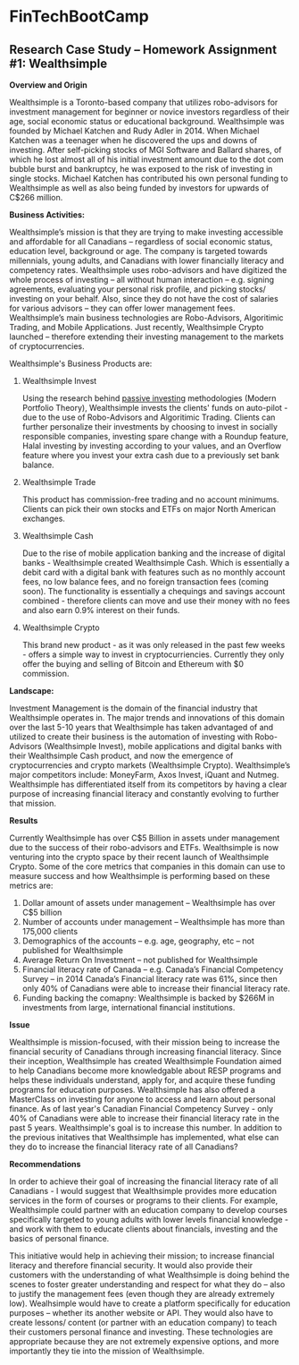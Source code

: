 # FinTechBootCamp
## **Research Case Study** – Homework Assignment #1: Wealthsimple
**Overview and Origin**

Wealthsimple is a Toronto-based company that utilizes robo-advisors for investment management for beginner or novice investors regardless of their age, social economic status or educational background. Wealthsimple was founded by Michael Katchen and Rudy Adler in 2014. When Michael Katchen was a teenager when he discovered the ups and downs of investing. After self-picking stocks of MGI Software and Ballard shares, of which he lost almost all of his initial investment amount due to the dot com bubble burst and bankruptcy, he was exposed to the risk of investing in single stocks. Michael Katchen has contributed his own personal funding to Wealthsimple as well as also being funded by investors for upwards of C$266 million.

**Business Activities:**

Wealthsimple’s mission is that they are trying to make investing accessible and affordable for all Canadians – regardless of social economic status, education level, background or age. The company is targeted towards millennials, young adults, and Canadians with lower financially literacy and competency rates. Wealthsimple uses robo-advisors and have digitized the whole process of investing – all without human interaction – e.g. signing agreements, evaluating your personal risk profile, and picking stocks/ investing on your behalf. Also, since they do not have the cost of salaries for various advisors – they can offer lower management fees. Wealthsimple’s main business technologies are Robo-Advisors, Algoritimic Trading, and Mobile Applications. Just recently, Wealthsimple Crypto launched – therefore extending their investing management to the markets of cryptocurrencies. 

Wealthsimple's Business Products are:
1. Wealthsimple Invest

    Using the research behind [passive investing](https://www.wealthsimple.com/en-ca/learn/modern-portfolio-theory) methodologies (Modern Portfolio Theory), Wealthsimple invests the clients' funds on auto-pilot - due to the use of Robo-Advisors and Algoritimic Trading. Clients can further personalize their investments by choosing to invest in socially responsible companies, investing spare change with a Roundup feature, Halal investing by investing according to your values, and an Overflow feature where you invest your extra cash due to a previously set bank balance.

2. Wealthsimple Trade

    This product has commission-free trading and no account minimums. Clients can pick their own stocks and ETFs on major North American exchanges.

3. Wealthsimple Cash

    Due to the rise of mobile application banking and the increase of digital banks - Wealthsimple created Wealthsimple Cash. Which is essentially a debit card with a digital bank with features such as no monthly account fees, no low balance fees, and no foreign transaction fees (coming soon). The functionality is essentially a chequings and savings account combined - therefore clients can move and use their money with no fees and also earn 0.9% interest on their funds.

4. Wealthsimple Crypto

    This brand new product - as it was only released in the past few weeks - offers a simple way to invest in cryptocurriencies. Currently they only offer the buying and selling of Bitcoin and Ethereum with $0 commission.

 **Landscape:**

Investment Management is the domain of the financial industry that Wealthsimple operates in. The major trends and innovations of this domain over the last 5-10 years that Wealthsimple has taken advantaged of and utilized to create their business is the automation of investing with Robo-Advisors (Wealthsimple Invest), mobile applications and digital banks with their Wealthsimple Cash product, and now the emergence of cryptocurrencies and crypto markets (Wealthsimple Crypto). Wealthsimple’s major competitors include: MoneyFarm, Axos Invest, iQuant and Nutmeg. Wealthsimple has differentiated itself from its competitors by having a clear purpose of increasing financial literacy and constantly evolving to further that mission.

**Results**

Currently Wealthsimple has over C$5 Billion in assets under management due to the success of their robo-advisors and ETFs. Wealthsimple is now venturing into the crypto space by their recent launch of Wealthsimple Crypto. Some of the core metrics that companies in this domain can use to measure success and how Wealthsimple is performing based on these metrics are:
1. Dollar amount of assets under management – Wealthsimple has over C$5 billion
2. Number of accounts under management – Wealthsimple has more than 175,000 clients
3. Demographics of the accounts – e.g. age, geography, etc – not published for Wealthsimple
4. Average Return On Investment – not published for Wealthsimple
5. Financial literacy rate of Canada – e.g. Canada’s Financial Competency Survey – in 2014 Canada’s Financial literacy rate was 61%, since then only 40% of Canadians were able to increase their financial literacy rate.
6. Funding backing the comapny: Wealthsimple is backed by $266M in investments from large, international financial institutions.


**Issue**

Wealthsimple is mission-focused, with their mission being to increase the financial security of Canadians through increasing financial literacy. Since their inception, Wealthsimple has created Wealthsimple Foundation aimed to help Canadians become more knowledgable about RESP programs and helps these individuals understand, apply for, and acquire these funding programs for education purposes. Wealthsimple has also offered a MasterClass on investing for anyone to access and learn about personal finance. As of last year's Canadian Financial Competency Survey - only 40% of Canadians were able to increase their financial literacy rate in the past 5 years. Wealthsimple's goal is to increase this number. In addition to the previous initatives that Wealthsimple has implemented, what else can they do to increase the financial literacy rate of all Canadians? 

**Recommendations**

In order to achieve their goal of increasing the financial literacy rate of all Canadians - I would suggest that Wealthsimple provides more education services in the form of courses or programs to their clients. For example, Wealthsimple could partner with an education company to develop courses specifically targeted to young adults with lower levels financial knowledge - and work with them to educate clients about financials, investing and the basics of personal finance.

This initiative would help in achieving their mission; to increase financial literacy and therefore financial security. It would also provide their customers with the understanding of what Wealthsimple is doing behind the scenes to foster greater understanding and respect for what they do – also to justify the management fees (even though they are already extremely low). Wealhsimple would have to create a platform specifically for education purposes – whether its another website or API. They would also have to create lessons/ content (or partner with an education company) to teach their customers personal finance and investing. These technologies are appropriate because they are not extremely expensive options, and more importantly they tie into the mission of Wealthsimple.
